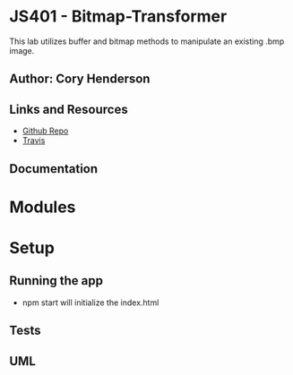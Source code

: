 # JS401 - Bitmap-Transformer
This lab utilizes buffer and bitmap methods to manipulate an existing .bmp image.

## Author: Cory Henderson

## Links and Resources
- [Github Repo](https://github.com/401-advanced-javascript-1/bitmap-transformer)
- [Travis](https://www.travis-ci.com/401-advanced-javascript-1/bitmap-transformer)

## Documentation

# Modules

# Setup

## Running the app
- npm start will initialize the index.html

## Tests

## UML